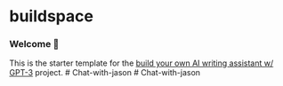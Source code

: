 # buildspace 
### Welcome 👋
This is the starter template for the [build your own AI writing assistant w/ GPT-3](https://buildspace.so/builds/ai-writer) project.
#   C h a t - w i t h - j a s o n  
 #   C h a t - w i t h - j a s o n  
 